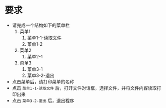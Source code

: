# 要求

- 请完成一个结构如下的菜单栏
  1. 菜单1
     1. 菜单1-1-读取文件
     2. 菜单1-2
  2. 菜单2
     1. 菜单2-1
  3. 菜单3
     1. 菜单3-1
     2. 菜单3-2-退出
- 点击菜单后，请打印菜单的名称
- 点击 `菜单1-1-读取文件` 后，打开文件对话框，选择文件，并将文件内容读取打印出来
- 点击 `菜单3-2-退出` 后，退出程序
